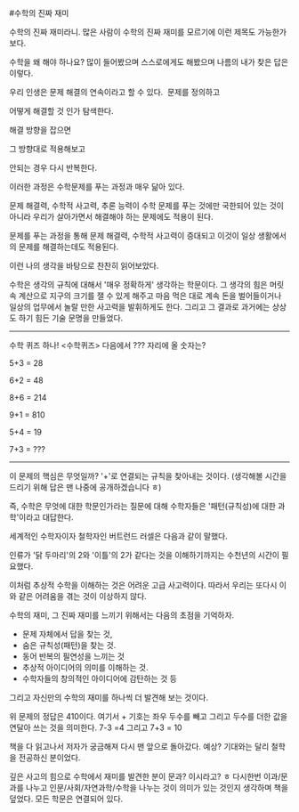 #수학의 진짜 재미

수학의 진짜 재미라니.
많은 사람이 수학의 진짜 재미를 모르기에 이런 제목도 가능한가보다. 

수학을 왜 해야 하나요? 많이 들어봤으며 스스로에게도 해봤으며 나름의 내가 찾은 답은 이렇다.

우리 인생은 문제 해결의 연속이라고 할 수 있다.
​
문제를 정의하고 

어떻게 해결할 것 인가 탐색한다. 

해결 방향을 잡으면 

그 방향대로 적용해보고 

안되는 경우 다시 반복한다. 

이러한 과정은 수학문제를 푸는 과정과 매우 닮아 있다.

문제 해결력, 수학적 사고력, 추론 능력이
수학 문제를 푸는 것에만 국한되어 있는 것이 아니라
우리가 살아가면서 해결해야 하는 문제에도 적용이 된다. 

문제를 푸는 과정을 통해 문제 해결력, 수학적 사고력이 증대되고
이것이 일상 생활에서의 문제를 해결하는데도 적용된다.


이런 나의 생각을 바탕으로 찬찬히 읽어보았다.

수학은 생각의 규칙에 대해서 '매우 정확하게' 생각하는 학문이다.
그 생각의 힘은 머릿속 계산으로 지구의 크기를 잴 수 있게 해주고 
마음 먹은 대로 계속 돈을 벌어들이거나
일상의 업무에서 놀랄 만한 사고력을 발휘하게도 한다.
그리고 그 결과로 과거에는 상상도 하기 힘든 기술 문명을 만들었다.

---

수학 퀴즈 하나!
<수학퀴즈>
다음에서 ??? 자리에 올 숫자는?

5+3 = 28

6+2 = 48

8+6 = 214

9+1 = 810

5+4 = 19 

7+3 = ???

---

이 문제의 핵심은 무엇일까? '+'로 연결되는 규칙을 찾아내는 것이다.
(생각해볼 시간을 드리기 위해 답은 맨 나중에 공개하겠습니다 ㅎ)

즉, 수학은 무엇에 대한 학문인가라는 질문에 대해 
수학자들은 '패턴(규칙성)에 대한 과학'이라고 대답한다.

세계적인 수학자이자 철학자인 버트런드 러셀은 다음과 같이 말했다.

인류가 '닭 두마리'의 2와 '이틀'의 2가 같다는 것을 이해하기까지는 수천년의 시간이 필요했다. 

이처럼 추상적 수학을 이해하는 것은 어려운 고급 사고력이다. 
따라서 우리는 또다시 이와 같은 어려움을 겪는 것이 이상하지 않다.

수학의 재미, 그 진짜 재미를 느끼기 위해서는 다음의 초점을 기억하자.

- 문제 자체에서 답을 찾는 것,
- 숨은 규칙성(패턴)을 찾는 것.
- 동어 반복의 필연성을 느끼는 것
- 추상적 아이디어의 의미를 이해하는 것.
- 수학자들의 창의적인 아이디어에 감탄하는 것 등

그리고 자신만의 수학의 재미를 하나씩 더 발견해 보는 것이다. 

위 문제의 정답은 410이다.
여기서 + 기호는 좌우 두수를 빼고 그리고 두수를 더한 값을 연달아 쓰는 것을 의미한다.
7-3 =4 그리고 7+3 = 10 

책을 다 읽고나서 저자가 궁금해져 
다시 맨 앞으로 돌아갔다.
예상? 기대와는 달리 철학을 전공하신 분이었다.

깊은 사고의 힘으로 수학에서 재미를 발견한 분이 문과? 이시라고? ㅎ
다시한번 이과/문과를 나누고 인문/사회/자연과학/수학을 나누는 것이 의미가 있는 것인지 생각하며 책을 덮었다.
모든 학문은 연결되어 있다.
